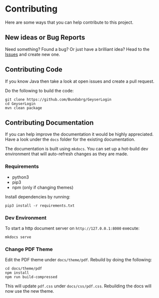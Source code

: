 # Contributing

Here are some ways that you can help contribute to this project.

## New ideas or Bug Reports

Need something? Found a bug? Or just have a brilliant idea? Head to the [Issues](https://github.com/Bundabrg/GeyserLogin/issues) and create new one.

## Contributing Code

If you know Java then take a look at open issues and create a pull request.

Do the following to build the code:

```shell
git clone https://github.com/Bundabrg/GeyserLogin
cd GeyserLogin
mvn clean package
```

## Contributing Documentation

If you can help improve the documentation it would be highly appreciated. Have a look under the `docs` folder for the existing documentation.

The documentation is built using `mkdocs`. You can set up a hot-build dev environment that will auto-refresh changes as they are made.

### Requirements

* python3
* pip3
* npm (only if changing themes)

Install dependencies by running:

```
pip3 install -r requirements.txt
```

### Dev Environment

To start a http document server on `http://127.0.0.1:8000` execute:

```
mkdocs serve
```

### Change PDF Theme

Edit the PDF theme under `docs/theme/pdf`. Rebuild by doing the following:

```
cd docs/theme/pdf
npm install
npm run build-compressed
```

This will update `pdf.css` under `docs/css/pdf.css`. Rebuilding the docs will now use the new theme.
